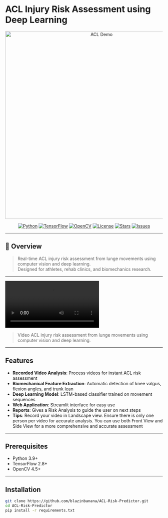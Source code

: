# ACL Injury Risk Assessment using Deep Learning

<p align="center">
  <img src="docs/assets/demo.gif" alt="ACL Demo" width="600"/>
</p>

<p align="center">
  <a href="https://www.python.org/downloads/"><img src="https://img.shields.io/badge/python-3.9+-blue?style=for-the-badge" alt="Python"/></a>
  <a href="https://www.tensorflow.org/"><img src="https://img.shields.io/badge/TensorFlow-2.8+-FF6F00?style=for-the-badge" alt="TensorFlow"/></a>
  <a href="https://opencv.org/"><img src="https://img.shields.io/badge/OpenCV-4.5+-green?style=for-the-badge" alt="OpenCV"/></a>
  <a href="https://opensource.org/licenses/MIT"><img src="https://img.shields.io/badge/License-MIT-yellow?style=for-the-badge" alt="License"/></a>
  <a href="https://github.com/yourusername/ACL-Risk-Assessment/stargazers"><img src="https://img.shields.io/github/stars/yourusername/ACL-Risk-Assessment?style=for-the-badge" alt="Stars"/></a>
  <a href="https://github.com/yourusername/ACL-Risk-Assessment/issues"><img src="https://img.shields.io/github/issues/yourusername/ACL-Risk-Assessment?style=for-the-badge" alt="Issues"/></a>
</p>

---

## 🚀 Overview

> Real-time ACL injury risk assessment from lunge movements using computer vision and deep learning.  
> Designed for athletes, rehab clinics, and biomechanics research.
---

![Demo](Biomechanics/assets/demo.mp4)

> Video ACL injury risk assessment from lunge movements using computer vision and deep learning.

---

## Features

- **Recorded Video Analysis**: Process videos for instant ACL risk assessment  
- **Biomechanical Feature Extraction**: Automatic detection of knee valgus, flexion angles, and trunk lean  
- **Deep Learning Model**: LSTM-based classifier trained on movement sequences  
- **Web Application**: Streamlit interface for easy use  
- **Reports**: Gives a Risk Analysis to guide the user on next steps
- **Tips**: Record your video in Landscape view. Ensure there is only one person per video for accurate analysis. You can use both Front View and Side View for a more comprehensive and accurate assessment

---

## Prerequisites

- Python 3.9+  
- TensorFlow 2.8+  
- OpenCV 4.5+  

---

## Installation

```bash
git clone https://github.com/blazinbanana/ACL-Risk-Predictor.git
cd ACL-Risk-Predictor
pip install -r requirements.txt
